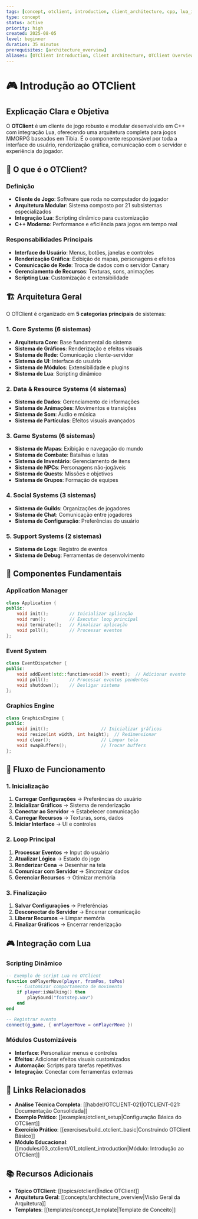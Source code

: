 ```yaml
---
tags: [concept, otclient, introduction, client_architecture, cpp, lua_integration]
type: concept
status: active
priority: high
created: 2025-08-05
level: beginner
duration: 35 minutos
prerequisites: [architecture_overview]
aliases: [OTClient Introduction, Client Architecture, OTClient Overview, Client System]
---
```


# 🎮 Introdução ao OTClient

## Explicação Clara e Objetiva

O **OTClient** é um cliente de jogo robusto e modular desenvolvido em C++ com integração Lua, oferecendo uma arquitetura completa para jogos MMORPG baseados em Tibia. É o componente responsável por toda a interface do usuário, renderização gráfica, comunicação com o servidor e experiência do jogador.

## 🎯 O que é o OTClient?

### **Definição**
- **Cliente de Jogo**: Software que roda no computador do jogador
- **Arquitetura Modular**: Sistema composto por 21 subsistemas especializados
- **Integração Lua**: Scripting dinâmico para customização
- **C++ Moderno**: Performance e eficiência para jogos em tempo real

### **Responsabilidades Principais**
- **Interface do Usuário**: Menus, botões, janelas e controles
- **Renderização Gráfica**: Exibição de mapas, personagens e efeitos
- **Comunicação de Rede**: Troca de dados com o servidor Canary
- **Gerenciamento de Recursos**: Texturas, sons, animações
- **Scripting Lua**: Customização e extensibilidade

## 🏗️ Arquitetura Geral

O OTClient é organizado em **5 categorias principais** de sistemas:

### **1. Core Systems (6 sistemas)**
- **Arquitetura Core**: Base fundamental do sistema
- **Sistema de Gráficos**: Renderização e efeitos visuais
- **Sistema de Rede**: Comunicação cliente-servidor
- **Sistema de UI**: Interface do usuário
- **Sistema de Módulos**: Extensibilidade e plugins
- **Sistema de Lua**: Scripting dinâmico

### **2. Data & Resource Systems (4 sistemas)**
- **Sistema de Dados**: Gerenciamento de informações
- **Sistema de Animações**: Movimentos e transições
- **Sistema de Som**: Áudio e música
- **Sistema de Partículas**: Efeitos visuais avançados

### **3. Game Systems (6 sistemas)**
- **Sistema de Mapas**: Exibição e navegação do mundo
- **Sistema de Combate**: Batalhas e lutas
- **Sistema de Inventário**: Gerenciamento de itens
- **Sistema de NPCs**: Personagens não-jogáveis
- **Sistema de Quests**: Missões e objetivos
- **Sistema de Grupos**: Formação de equipes

### **4. Social Systems (3 sistemas)**
- **Sistema de Guilds**: Organizações de jogadores
- **Sistema de Chat**: Comunicação entre jogadores
- **Sistema de Configuração**: Preferências do usuário

### **5. Support Systems (2 sistemas)**
- **Sistema de Logs**: Registro de eventos
- **Sistema de Debug**: Ferramentas de desenvolvimento

## 🔧 Componentes Fundamentais

### **Application Manager**
```cpp
class Application {
public:
    void init();        // Inicializar aplicação
    void run();         // Executar loop principal
    void terminate();   // Finalizar aplicação
    void poll();        // Processar eventos
};
```

### **Event System**
```cpp
class EventDispatcher {
public:
    void addEvent(std::function<void()> event);  // Adicionar evento
    void poll();        // Processar eventos pendentes
    void shutdown();    // Desligar sistema
};
```

### **Graphics Engine**
```cpp
class GraphicsEngine {
public:
    void init();                    // Inicializar gráficos
    void resize(int width, int height);  // Redimensionar
    void clear();                   // Limpar tela
    void swapBuffers();             // Trocar buffers
};
```

## 🔄 Fluxo de Funcionamento

### **1. Inicialização**
1. **Carregar Configurações** → Preferências do usuário
2. **Inicializar Gráficos** → Sistema de renderização
3. **Conectar ao Servidor** → Estabelecer comunicação
4. **Carregar Recursos** → Texturas, sons, dados
5. **Iniciar Interface** → UI e controles

### **2. Loop Principal**
1. **Processar Eventos** → Input do usuário
2. **Atualizar Lógica** → Estado do jogo
3. **Renderizar Cena** → Desenhar na tela
4. **Comunicar com Servidor** → Sincronizar dados
5. **Gerenciar Recursos** → Otimizar memória

### **3. Finalização**
1. **Salvar Configurações** → Preferências
2. **Desconectar do Servidor** → Encerrar comunicação
3. **Liberar Recursos** → Limpar memória
4. **Finalizar Gráficos** → Encerrar renderização

## 🎮 Integração com Lua

### **Scripting Dinâmico**
```lua
-- Exemplo de script Lua no OTClient
function onPlayerMove(player, fromPos, toPos)
    -- Customizar comportamento de movimento
    if player:isWalking() then
        playSound("footstep.wav")
    end
end

-- Registrar evento
connect(g_game, { onPlayerMove = onPlayerMove })
```

### **Módulos Customizáveis**
- **Interface**: Personalizar menus e controles
- **Efeitos**: Adicionar efeitos visuais customizados
- **Automação**: Scripts para tarefas repetitivas
- **Integração**: Conectar com ferramentas externas

## 🔗 Links Relacionados

- **Análise Técnica Completa**: [[habdel/OTCLIENT-021|OTCLIENT-021: Documentação Consolidada]]
- **Exemplo Prático**: [[examples/otclient_setup|Configuração Básica do OTClient]]
- **Exercício Prático**: [[exercises/build_otclient_basic|Construindo OTClient Básico]]
- **Módulo Educacional**: [[modules/03_otclient/01_otclient_introduction|Módulo: Introdução ao OTClient]]

## 📚 Recursos Adicionais

- **Tópico OTClient**: [[topics/otclient|Índice OTClient]]
- **Arquitetura Geral**: [[concepts/architecture_overview|Visão Geral da Arquitetura]]
- **Templates**: [[templates/concept_template|Template de Conceito]] 